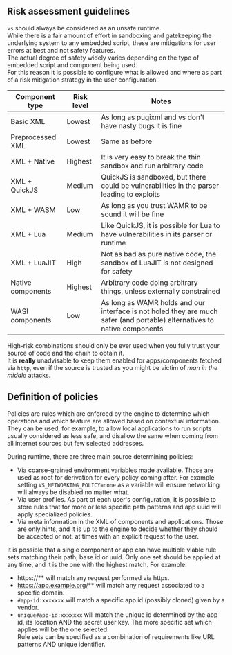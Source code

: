 ## Risk assessment guidelines

`vs` should always be considered as an unsafe runtime.  
While there is a fair amount of effort in sandboxing and gatekeeping the underlying system to any embedded script, these are mitigations for user errors at best and not safety features.  
The actual degree of safety widely varies depending on the type of embedded script and component being used.  
For this reason it is possible to configure what is allowed and where as part of a risk mitigation strategy in the user configuration.

| Component type    | Risk level | Notes                                                                                                                     |
| ----------------- | ---------- | ------------------------------------------------------------------------------------------------------------------------- |
| Basic XML         | Lowest     | As long as pugixml and vs don't have nasty bugs it is fine                                                                |
| Preprocessed XML  | Lowest     | Same as before                                                                                                            |
| XML + Native      | Highest    | It is very easy to break the thin sandbox and run arbitrary code                                                          |
| XML + QuickJS     | Medium     | QuickJS is sandboxed, but there could be vulnerabilities in the parser leading to exploits                                |
| XML + WASM        | Low        | As long as you trust WAMR to be sound it will be fine                                                                     |
| XML + Lua         | Medium     | Like QuickJS, it is possible for Lua to have vulnerabilities in its parser or runtime                                     |
| XML + LuaJIT      | High       | Not as bad as pure native code, the sandbox of LuaJIT is not designed for safety                                          |
| Native components | Highest    | Arbitrary code doing arbitrary things, unless externally constrained                                                      |
| WASI components   | Low        | As long as WAMR holds and our interface is not holed they are much safer (and portable) alternatives to native components |

High-risk combinations should only be ever used when you fully trust your source of code and the chain to obtain it.  
It is **really** unadvisable to keep them enabled for apps/components fetched via `http`, even if the source is trusted as you might be victim of _man in the middle_ attacks.

## Definition of policies

Policies are rules which are enforced by the engine to determine which operations and which feature are allowed based on contextual information.  
They can be used, for example, to allow local applications to run scripts usually considered as less safe, and disallow the same when coming from all internet sources but few selected addresses.  

During runtime, there are three main source determining policies:
- Via coarse-grained environment variables made available. Those are used as root for derivation for every policy coming after. For example setting `VS_NETWORKING_POLICY=none` as a variable will ensure networking will always be disabled no matter what.
- Via user profiles. As part of each user's configuration, it is possible to store rules that for more or less specific path patterns and app uuid will apply specialized policies.
- Via meta information in the XML of components and applications. Those are only hints, and it is up to the engine to decide whether they should be accepted or not, at times with an explicit request to the user.

It is possible that a single component or app can have multiple viable rule sets matching their path, base id or uuid. Only one set should be applied at any time, and it is the one with the highest match. For example:
- https://** will match any request performed via https.
- https://app.example.org/** will match any request associated to a specific domain.
- `#app-id:xxxxxxx` will match a specific app id (possibly cloned) given by a vendor.
- `unique#app-id:xxxxxxx` will match the unique id determined by the app id, its location AND the secret user key.
The more specific set which applies will be the one selected.  
Rule sets can be specified as a combination of requirements like URL patterns AND unique identifier.